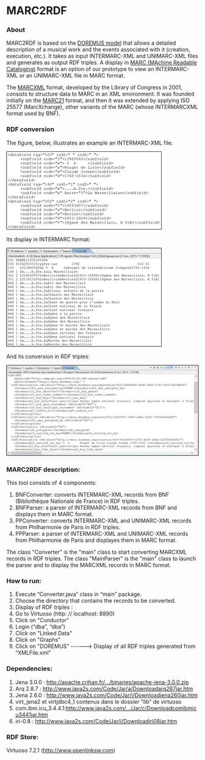 # MARC2RDF

### About
MARC2RDF is based on the [DOREMUS model][1] that allows a detailed description of a musical work and the events associated with it (creation, execution, etc.). It takes as input INTERMARC-XML and UNIMARC-XML files and generates as output RDF triples. A display in [MARC (MAchine Readable Cataloging)][2] format is an option of our prototype to view an INTERMARC-XML or an UNIMARC-XML file in MARC format.

The [MARCXML][3] format, developed by the Library of Congress in 2001, consists to structure data to MARC in an XML environment. It was founded initially on the [MARC21][4] format, and then it was extended by applying ISO 25577 (MarcXchange), other variants of the MARC (whose INTERMARCXML format used by BNF).

### RDF conversion
The figure, below, illustrates an example an INTERMARC-XML file:

![INTERMARC-XML](https://github.com/DOREMUS-ANR/marc2rdf/blob/master/img/1.png)
 
Its display in INTERMARC format:

![INTERMARC format](https://github.com/DOREMUS-ANR/marc2rdf/blob/master/img/2.png)
 
And its conversion in RDF triples:
 
![RDF triples](https://github.com/DOREMUS-ANR/marc2rdf/blob/master/img/3.png)

### MARC2RDF description:

This tool consists of 4 components:

1. BNFConverter: converts INTERMARC-XML records from BNF (Bibliothèque Nationale de France) in RDF triples.
2. BNFParser: a parser of INTERMARC-XML records from BNF and displays them in MARC format.
3. PPConverter: converts INTERMARC-XML and UNIMARC-XML records from Philharmonie de Paris in RDF triples.
4. PPParser:  a parser of INTERMARC-XML and UNIMARC-XML records from Philharmonie de Paris and displayes them in MARC format.

The class "Converter" is the "main" class to start converting MARCXML records in RDF triples.
The class "MainParser" is the "main" class to launch the parser and to display the MARCXML records in MARC format.


### How to run:

1. Execute “Converter.java” class in “main” package.
2. Choose the directory that contains the records to be converted.
3. Display of RDF triples :
  1. Go to Virtuoso (http: // localhost: 8890)
  2. Click on "Conductor"
  3. Login (“dba”, “dba”)
  4. Click on "Linked Data"
  5. Click on "Graphs"
  6. Click on "DOREMUS" ------> Display of all RDF triples generated from “XMLFile.xml”


### Dependencies:
1. Jena 3.0.0 : http://apache.crihan.fr/.../binaries/apache-jena-3.0.0.zip
2. Arq 2.8.7 : http://www.java2s.com/Code/Jar/a/Downloadarq287jar.htm
3. Jena 2.6.0 : http://www.java2s.com/Code/Jar/j/Downloadjena260jar.htm
4. virt_jena2 et virtjdbc4_1 contenus dans le dossier "lib" de virtuoso
5. com.ibm.icu_3.4.4.1:http://www.java2s.com/.../Jar/c/Downloadcomibmicu3441jar.htm
6. iri-0.8 : http://www.java2s.com/Code/Jar/i/Downloadiri08jar.htm

### RDF Store: 
Virtuoso 7.2.1 (http://www.openlinksw.com)

[1]: https://drive.google.com/file/d/0B_nxZpGQv9GKZmpKRGl2dmRENGc/view
[2]: https://fr.wikipedia.org/wiki/Machine-Readable_Cataloging
[3]: https://www.loc.gov/standards/marcxml
[4]: https://www.loc.gov/marc
